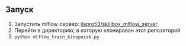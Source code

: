 ## Запуск

1. Запустить mlflow сервер: [ilapro53/skillbox_mlflow_server](https://github.com/ilapro53/skillbox_mlflow_server)
2. Перейти в директорию, в которую клонирован этот репозиторий
3. `python mlflow_train_kinopoisk.py`
